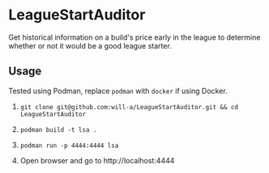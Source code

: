 # LeagueStartAuditor

Get historical information on a build's price early in the league to determine whether or not it would be a good league starter.

## Usage

Tested using Podman, replace `podman` with `docker` if using Docker.

1. `git clone git@github.com:will-a/LeagueStartAuditor.git && cd LeagueStartAuditor`

2. `podman build -t lsa .`

3. `podman run -p 4444:4444 lsa`

4. Open browser and go to http://localhost:4444
